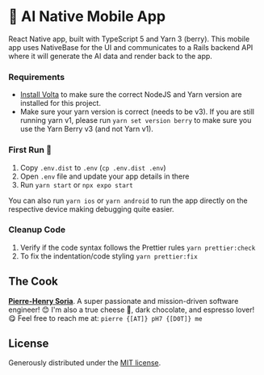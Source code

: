 # 🚀 AI Native Mobile App

React Native app, built with TypeScript 5 and Yarn 3 (berry). This mobile app uses NativeBase for the UI and communicates to a Rails backend API where it will generate the AI data and render back to the app.


### Requirements

- [Install Volta](https://docs.volta.sh/guide/getting-started/) to make sure the correct NodeJS and Yarn version are installed for this project.
- Make sure your yarn version is correct (needs to be v3). If you are still running yarn v1, please run `yarn set version berry` to make sure you use the Yarn Berry v3 (and not Yarn v1).


### First Run 🚀

1. Copy `.env.dist` to `.env` (`cp .env.dist .env`)
2. Open `.env` file and update your app details in there
3. Run `yarn start` or `npx expo start`

You can also run `yarn ios` or `yarn android` to run the app directly on the respective device making debugging quite easier.


### Cleanup Code

1. Verify if the code syntax follows the Prettier rules `yarn prettier:check`
2. To fix the indentation/code styling `yarn prettier:fix`


## The Cook

**[Pierre-Henry Soria](https://ph7.me)**. A super passionate and mission-driven software engineer! 😊 I'm also a true cheese 🧀, dark chocolate, and espresso lover! 😋 Feel free to reach me at: `pierre {[AT]} pH7 {[D0T]} me`


## License

Generously distributed under the [MIT license](https://opensource.org/license/mit/).
